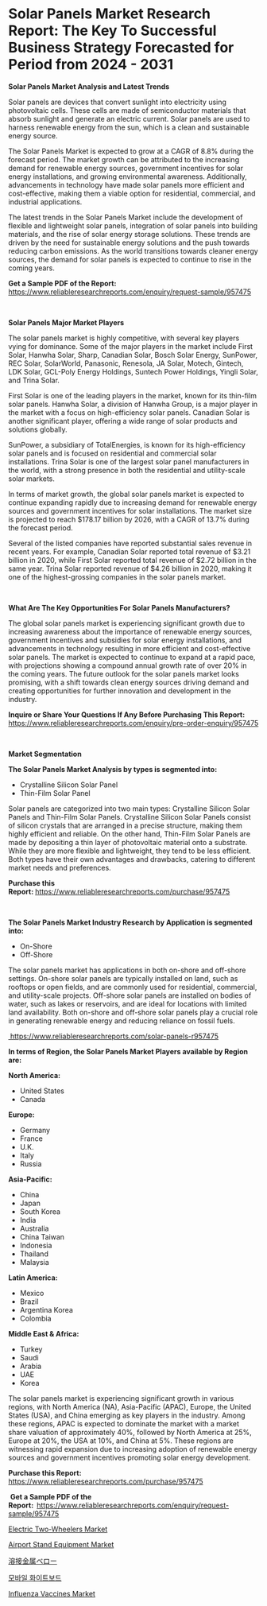 <p><h1>Solar Panels Market Research Report: The Key To Successful Business Strategy Forecasted for Period from 2024 - 2031</h1></p><p><strong>Solar Panels Market Analysis and Latest Trends</strong></p>
<p><p>Solar panels are devices that convert sunlight into electricity using photovoltaic cells. These cells are made of semiconductor materials that absorb sunlight and generate an electric current. Solar panels are used to harness renewable energy from the sun, which is a clean and sustainable energy source.</p><p>The Solar Panels Market is expected to grow at a CAGR of 8.8% during the forecast period. The market growth can be attributed to the increasing demand for renewable energy sources, government incentives for solar energy installations, and growing environmental awareness. Additionally, advancements in technology have made solar panels more efficient and cost-effective, making them a viable option for residential, commercial, and industrial applications.</p><p>The latest trends in the Solar Panels Market include the development of flexible and lightweight solar panels, integration of solar panels into building materials, and the rise of solar energy storage solutions. These trends are driven by the need for sustainable energy solutions and the push towards reducing carbon emissions. As the world transitions towards cleaner energy sources, the demand for solar panels is expected to continue to rise in the coming years.</p></p>
<p><strong>Get a Sample PDF of the Report:&nbsp;</strong> <a href="https://www.reliableresearchreports.com/enquiry/request-sample/957475">https://www.reliableresearchreports.com/enquiry/request-sample/957475</a></p>
<p>&nbsp;</p>
<p><strong>Solar Panels Major Market Players</strong></p>
<p><p>The solar panels market is highly competitive, with several key players vying for dominance. Some of the major players in the market include First Solar, Hanwha Solar, Sharp, Canadian Solar, Bosch Solar Energy, SunPower, REC Solar, SolarWorld, Panasonic, Renesola, JA Solar, Motech, Gintech, LDK Solar, GCL-Poly Energy Holdings, Suntech Power Holdings, Yingli Solar, and Trina Solar.</p><p>First Solar is one of the leading players in the market, known for its thin-film solar panels. Hanwha Solar, a division of Hanwha Group, is a major player in the market with a focus on high-efficiency solar panels. Canadian Solar is another significant player, offering a wide range of solar products and solutions globally.</p><p>SunPower, a subsidiary of TotalEnergies, is known for its high-efficiency solar panels and is focused on residential and commercial solar installations. Trina Solar is one of the largest solar panel manufacturers in the world, with a strong presence in both the residential and utility-scale solar markets.</p><p>In terms of market growth, the global solar panels market is expected to continue expanding rapidly due to increasing demand for renewable energy sources and government incentives for solar installations. The market size is projected to reach $178.17 billion by 2026, with a CAGR of 13.7% during the forecast period.</p><p>Several of the listed companies have reported substantial sales revenue in recent years. For example, Canadian Solar reported total revenue of $3.21 billion in 2020, while First Solar reported total revenue of $2.72 billion in the same year. Trina Solar reported revenue of $4.26 billion in 2020, making it one of the highest-grossing companies in the solar panels market.</p></p>
<p>&nbsp;</p>
<p><strong>What Are The Key Opportunities For Solar Panels Manufacturers?</strong></p>
<p><p>The global solar panels market is experiencing significant growth due to increasing awareness about the importance of renewable energy sources, government incentives and subsidies for solar energy installations, and advancements in technology resulting in more efficient and cost-effective solar panels. The market is expected to continue to expand at a rapid pace, with projections showing a compound annual growth rate of over 20% in the coming years. The future outlook for the solar panels market looks promising, with a shift towards clean energy sources driving demand and creating opportunities for further innovation and development in the industry.</p></p>
<p><strong>Inquire or Share Your Questions If Any Before Purchasing This Report:</strong> <a href="https://www.reliableresearchreports.com/enquiry/pre-order-enquiry/957475">https://www.reliableresearchreports.com/enquiry/pre-order-enquiry/957475</a></p>
<p>&nbsp;</p>
<p><strong>Market Segmentation</strong></p>
<p><strong>The Solar Panels Market Analysis by types is segmented into:</strong></p>
<p><ul><li>Crystalline Silicon Solar Panel</li><li>Thin-Film Solar Panel</li></ul></p>
<p><p>Solar panels are categorized into two main types: Crystalline Silicon Solar Panels and Thin-Film Solar Panels. Crystalline Silicon Solar Panels consist of silicon crystals that are arranged in a precise structure, making them highly efficient and reliable. On the other hand, Thin-Film Solar Panels are made by depositing a thin layer of photovoltaic material onto a substrate. While they are more flexible and lightweight, they tend to be less efficient. Both types have their own advantages and drawbacks, catering to different market needs and preferences.</p></p>
<p><strong>Purchase this Report:&nbsp;</strong><a href="https://www.reliableresearchreports.com/purchase/957475">https://www.reliableresearchreports.com/purchase/957475</a></p>
<p>&nbsp;</p>
<p><strong>The Solar Panels Market Industry Research by Application is segmented into:</strong></p>
<p><ul><li>On-Shore</li><li>Off-Shore</li></ul></p>
<p><p>The solar panels market has applications in both on-shore and off-shore settings. On-shore solar panels are typically installed on land, such as rooftops or open fields, and are commonly used for residential, commercial, and utility-scale projects. Off-shore solar panels are installed on bodies of water, such as lakes or reservoirs, and are ideal for locations with limited land availability. Both on-shore and off-shore solar panels play a crucial role in generating renewable energy and reducing reliance on fossil fuels.</p></p>
<p><a href="https://www.reliableresearchreports.com/solar-panels-r957475">&nbsp;https://www.reliableresearchreports.com/solar-panels-r957475</a></p>
<p><strong>In terms of Region, the Solar Panels Market Players available by Region are:</strong></p>
<p>
    <p> <strong> North America: </strong>
        <ul>
            <li>United States</li>
            <li>Canada</li>
        </ul>
        </p> 
    <p> <strong> Europe: </strong>
        <ul>
            <li>Germany</li>
            <li>France</li>
            <li>U.K.</li>
            <li>Italy</li>
            <li>Russia</li>
        </ul>
        </p> 
    <p> <strong> Asia-Pacific: </strong>
        <ul>
            <li>China</li>
            <li>Japan</li>
            <li>South Korea</li>
            <li>India</li>
            <li>Australia</li>
            <li>China Taiwan</li>
            <li>Indonesia</li>
            <li>Thailand</li>
            <li>Malaysia</li>
        </ul>
        </p> 
    <p> <strong> Latin America: </strong>
        <ul>
            <li>Mexico</li>
            <li>Brazil</li>
            <li>Argentina Korea</li>
            <li>Colombia</li>
        </ul>
        </p> 
    <p> <strong> Middle East & Africa: </strong>
        <ul>
            <li>Turkey</li>
            <li>Saudi</li>
            <li>Arabia</li>
            <li>UAE</li>
            <li>Korea</li>
        </ul>
    </p>
    </p>
<p><p>The solar panels market is experiencing significant growth in various regions, with North America (NA), Asia-Pacific (APAC), Europe, the United States (USA), and China emerging as key players in the industry. Among these regions, APAC is expected to dominate the market with a market share valuation of approximately 40%, followed by North America at 25%, Europe at 20%, the USA at 10%, and China at 5%. These regions are witnessing rapid expansion due to increasing adoption of renewable energy sources and government incentives promoting solar energy development.</p></p>
<p><strong>Purchase this Report: </strong><a href="https://www.reliableresearchreports.com/purchase/957475">https://www.reliableresearchreports.com/purchase/957475</a></p>
<p>&nbsp;<strong>Get a Sample PDF of the Report:&nbsp;&nbsp;</strong><a href="https://www.reliableresearchreports.com/enquiry/request-sample/957475">https://www.reliableresearchreports.com/enquiry/request-sample/957475</a></p>
<p><strong></strong></p>
<p><p><a href="https://github.com/RickHolmes3/Market-Research-Report-List-6/blob/main/electric-two-wheelers-market.md">Electric Two-Wheelers Market</a></p><p><a href="https://issuu.com/reportprime-2/docs/airport-stand-equipment-market-size_80a413e0108ff3">Airport Stand Equipment Market</a></p><p><a href="https://medium.com/@camron674/%E6%BA%B6%E6%8E%A5%E3%81%95%E3%82%8C%E3%81%9F%E9%87%91%E5%B1%9E%E3%83%99%E3%83%AD%E3%83%BC%E3%83%9E%E3%83%BC%E3%82%B1%E3%83%83%E3%83%88-%E5%B8%82%E5%A0%B4%E3%82%BB%E3%82%B0%E3%83%A1%E3%83%B3%E3%83%86%E3%83%BC%E3%82%B7%E3%83%A7%E3%83%B3-%E5%9C%B0%E7%90%86%E7%9A%84%E5%9C%B0%E5%9F%9F-%E3%81%8A%E3%82%88%E3%81%B32031%E5%B9%B4%E3%81%BE%E3%81%A7%E3%81%AE%E5%B8%82%E5%A0%B4%E4%BA%88%E6%B8%AC-3fd7b60a0a4a">溶接金属ベロー</a></p><p><a href="https://medium.com/@nargishussain12/%EB%AA%A8%EB%B0%94%EC%9D%BC-%ED%99%94%EC%9D%B4%ED%8A%B8-%EB%B3%B4%EB%93%9C-%EC%8B%9C%EC%9E%A5-2024%EB%85%84%EB%B6%80%ED%84%B0-2031%EB%85%84%EA%B9%8C%EC%A7%80%EC%9D%98-%EA%B8%80%EB%A1%9C%EB%B2%8C-%EB%B0%8F-%EC%A7%80%EC%97%AD-%EB%B6%84%EC%84%9D-fe2bf9c2cbb4">모바일 화이트보드</a></p><p><a href="https://issuu.com/reportprime-2/docs/influenza-vaccines-market-size-2030_d5a4c6a6e944ea">Influenza Vaccines Market</a></p></p>